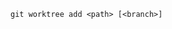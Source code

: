 <!--
 * @Description: file content
 * @Author: RongWei
 * @Date: 2020-03-17 10:23:07
 * @LastEditors: RongWei
 * @LastEditTime: 2020-03-17 10:23:34
 -->
`git worktree add <path> [<branch>]`